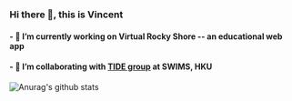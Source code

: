 
### Hi there 👋, this is Vincent


#### - 🔭 I’m currently working on Virtual Rocky Shore -- an educational web app
#### - 👯 I’m collaborating with [TIDE group](https://www.tidehku.com/) at SWIMS, HKU

![Anurag's github stats](https://github-readme-stats.vercel.app/api?username=Vicellken&show_icons=true&count_private=true&hide=issues) 
<!-- [![Top Langs](https://github-readme-stats.vercel.app/api/top-langs/?username=Vicellken&count_private=true&layout=compact)](https://github.com/Vicellken/github-readme-stats) -->


<!--
**Vicellken/Vicellken** is a ✨ _special_ ✨ repository because its `README.md` (this file) appears on your GitHub profile.

Here are some ideas to get you started:

- 🔭 I’m currently working on ...
- 🌱 I’m currently learning ...
- 👯 I’m looking to collaborate on ...
- 🤔 I’m looking for help with ...
- 💬 Ask me about ...
- 📫 How to reach me: ...
- 😄 Pronouns: ...
- ⚡ Fun fact: ...
-->
